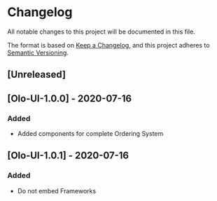 # Changelog
All notable changes to this project will be documented in this file.

The format is based on [Keep a Changelog](https://keepachangelog.com/en/1.0.0/),
and this project adheres to [Semantic Versioning](https://semver.org/spec/v2.0.0.html).

## [Unreleased]

## [Olo-UI-1.0.0] - 2020-07-16
### Added
- Added components for complete Ordering System

## [Olo-UI-1.0.1] - 2020-07-16
### Added
- Do not embed Frameworks

[Olo-Core-1.0.0]: https://github.com/LoyalSphere/cheetah-loyalty-ios-olo-sdk/milestone/2
[Olo-Core-1.0.1]: https://github.com/LoyalSphere/cheetah-loyalty-ios-olo-sdk/milestone/2
